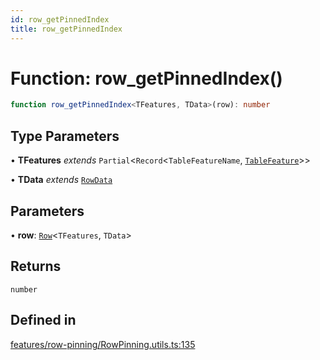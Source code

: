 ```yaml
---
id: row_getPinnedIndex
title: row_getPinnedIndex
---
```


# Function: row\_getPinnedIndex()

```ts
function row_getPinnedIndex<TFeatures, TData>(row): number
```

## Type Parameters

• **TFeatures** *extends* `Partial`\<`Record`\<`TableFeatureName`, [`TableFeature`](../interfaces/tablefeature.md)\>\>

• **TData** *extends* [`RowData`](../type-aliases/rowdata.md)

## Parameters

• **row**: [`Row`](../type-aliases/row.md)\<`TFeatures`, `TData`\>

## Returns

`number`

## Defined in

[features/row-pinning/RowPinning.utils.ts:135](https://github.com/TanStack/table/blob/main/packages/table-core/src/features/row-pinning/RowPinning.utils.ts#L135)
